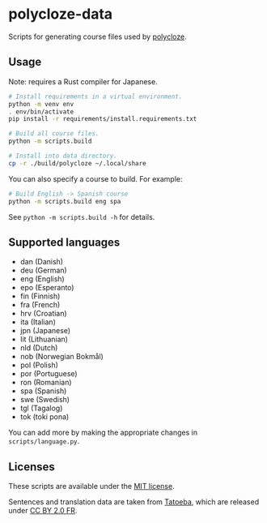# polycloze-data

Scripts for generating course files used by [polycloze](https://github.com/polycloze/polycloze).

## Usage

Note: requires a Rust compiler for Japanese.

```bash
# Install requirements in a virtual environment.
python -m venv env
. env/bin/activate
pip install -r requirements/install.requirements.txt

# Build all course files.
python -m scripts.build

# Install into data directory.
cp -r ./build/polycloze ~/.local/share
```

You can also specify a course to build.
For example:

```bash
# Build English -> Spanish course
python -m scripts.build eng spa
```

See `python -m scripts.build -h` for details.

## Supported languages

- dan (Danish)
- deu (German)
- eng (English)
- epo (Esperanto)
- fin (Finnish)
- fra (French)
- hrv (Croatian)
- ita (Italian)
- jpn (Japanese)
- lit (Lithuanian)
- nld (Dutch)
- nob (Norwegian Bokmål)
- pol (Polish)
- por (Portuguese)
- ron (Romanian)
- spa (Spanish)
- swe (Swedish)
- tgl (Tagalog)
- tok (toki pona)

You can add more by making the appropriate changes in `scripts/language.py`.

## Licenses

These scripts are available under the [MIT license](./LICENSE).

Sentences and translation data are taken from [Tatoeba](https://tatoeba.org),
which are released under [CC BY 2.0 FR](https://creativecommons.org/licenses/by/2.0/fr).
